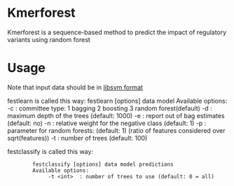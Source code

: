 # Kmerforest
Kmerforest is a sequence-based method to predict the impact of regulatory variants using random forest

# Usage

Note that input data should be in [libsvm format](https://www.csie.ntu.edu.tw/~cjlin/libsvm/)

festlearn is called this way:
            festlearn [options] data model
            Available options:
                -c <int>  : committee type:
                            1 bagging
                            2 boosting 
                            3 random forest(default)
                -d <int>  : maximum depth of the trees (default: 1000)
                -e        : report out of bag estimates (default: no)
                -n <float>: relative weight for the negative class (default: 1)
                -p <float>: parameter for random forests: (default: 1)
                            (ratio of features considered over sqrt(features))
                -t <int>  : number of trees (default: 100)

festclassify is called this way:

            festclassify [options] data model predictions
            Available options:
                 -t <int>  : number of trees to use (default: 0 = all)


